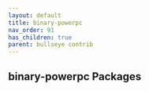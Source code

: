 ```yaml
---
layout: default
title: binary-powerpc
nav_order: 91
has_children: true
parent: bullseye contrib
---
```


## binary-powerpc Packages
